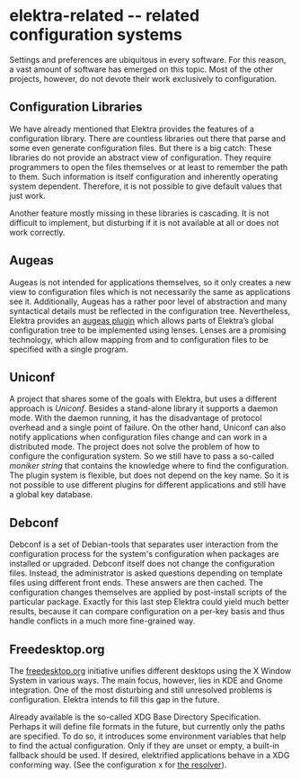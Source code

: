 elektra-related -- related configuration systems
================================================

Settings and preferences are ubiquitous in every software.
For this reason,
a vast amount of
software has emerged on this topic.
Most of the other projects,
however, do not devote their work exclusively to configuration.

## Configuration Libraries

We have already mentioned that Elektra provides the features of a
configuration library.
There are countless libraries out there that
parse and some even generate configuration files.
But there is a big catch:
These libraries do not provide an abstract view of configuration.
They require programmers to open the files
themselves or at least to remember the path
to them.
Such information is itself configuration and
inherently operating system dependent.
Therefore,
it is not possible to give default values that just work.

Another feature mostly missing in these libraries is cascading.
It is not difficult to implement, but
disturbing if it is not available at all or does not work correctly.


## Augeas

Augeas is not intended for applications themselves, so it only
creates a new view to configuration files which is not necessarily
the same as applications see it.
Additionally, Augeas has a rather poor level of abstraction and many
syntactical details must be reflected in the configuration tree.
Nevertheless, Elektra provides an [augeas plugin](/src/plugins/augeas/)
which allows parts of Elektra’s global configuration tree to
be implemented using lenses. Lenses are a promising technology,
which allow mapping from and to configuration files to be specified
with a single program.


## Uniconf

A project that shares some of the goals with Elektra,
but uses a different
approach is *Uniconf*.
Besides a stand-alone library it supports a daemon mode.
With the daemon running, it has the
disadvantage of protocol overhead and a single point of failure.
On the other hand, Uniconf can also notify applications
when configuration files change and
can work in a distributed mode.
The project does not solve the problem of how to configure the
configuration system. So we still have to pass a so-called
*moniker string*
that contains the knowledge
where to find the configuration. The plugin system is
flexible, but does not depend on the key name. So it is not possible to
use different plugins for different applications and still have a global
key database.

## Debconf

Debconf is a set of Debian-tools
that separates user interaction from the configuration process
for the system's
configuration when packages are installed or upgraded.
Debconf itself does not change the configuration files.
Instead, the administrator is asked questions depending on template files
using different front ends.
These answers are then cached.
The configuration changes themselves are
applied by post-install scripts of the particular package.
Exactly for this last step Elektra could yield much
better results, because it can compare configuration on a per-key basis
and thus handle conflicts in a much more fine-grained way.

## Freedesktop.org

The [freedesktop.org](https://freedesktop.org) initiative unifies different desktops
using the X Window System in various ways.
The main focus, however, lies in KDE and Gnome integration.
One of the most disturbing and
still unresolved problems is configuration. Elektra intends to
fill this gap in the future.

Already available is the so-called XDG Base Directory
Specification. Perhaps it will define file formats
in the future, but currently only the paths
are specified.
To do so, it introduces some environment variables that help to find the
actual configuration. Only if they are unset or empty,
a built-in fallback should be used. If desired,
elektrified applications behave in a XDG conforming way.
(See the configuration x for [the resolver](/src/plugins/resolver/)).
